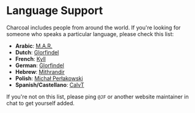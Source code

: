# Language Support

Charcoal includes people from around the world. If you're looking for someone who speaks a particular language, please check this list:

* **Arabic**: [M.A.R.](http://stackexchange.com/users/3841881/m-a-r)
* **Dutch**: [Glorfindel](http://stackexchange.com/users/6085540/glorfindel)
* **French**: [Kyll](http://stackexchange.com/users/5221606/kyll)
* **German**: [Glorfindel](http://stackexchange.com/users/6085540/glorfindel)
* **Hebrew**: [Mithrandir](http://stackexchange.com/users/5129611/mithrandir)
* **Polish**: [Michał Perłakowski](http://stackexchange.com/users/4768421/micha%c5%82-per%c5%82akowski)
* **Spanish/Castellano**: [CalvT](http://stackexchange.com/users/1245478/calvt)

If you're not on this list, please ping `@JF` or another website maintainer in chat to get yourself added. 
